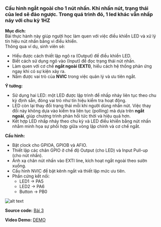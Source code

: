 
### Cấu hình ngắt ngoài cho 1 nút nhấn. Khi nhấn nút, trạng thái của led sẽ đảo ngược. Trong quá trình đó, 1 led khác vẫn nhấp náy với chu kỳ 1HZ  
**Mục đích:**  
Bài thực hành này giúp người học làm quen với việc điều khiển LED và xử lý tín hiệu nút nhấn bằng vi điều khiển.  
Thông qua ví dụ, sinh viên sẽ:  
- Hiểu được cách thiết lập ngõ ra (Output) để điều khiển LED.  
- Biết cách sử dụng ngõ vào (Input) để đọc trạng thái nút nhấn.  
- Làm quen với cơ chế **ngắt ngoài (EXTI)**, hiểu cách hệ thống phản ứng ngay khi có sự kiện xảy ra.  
- Nắm được vai trò của **NVIC** trong việc quản lý và ưu tiên ngắt.  

**Ý tưởng:**  
- Sử dụng hai LED: một LED được lập trình để nhấp nháy liên tục theo chu kỳ định sẵn, đóng vai trò như tín hiệu kiểm tra hoạt động.  
- LED còn lại thay đổi trạng thái mỗi khi người dùng nhấn nút. Việc thay đổi này không dựa vào kiểm tra liên tục (polling) mà dựa trên **ngắt ngoài**, giúp chương trình phản hồi tức thời và hiệu quả hơn.  
- Kết hợp LED nhấp nháy theo chu kỳ và LED điều khiển bằng nút nhấn nhằm minh họa sự phối hợp giữa vòng lặp chính và cơ chế ngắt.  

**Cấu hình:**  
- Bật clock cho GPIOA, GPIOB và AFIO.  
- Thiết lập các chân GPIO ở chế độ Output (cho LED) và Input Pull-up (cho nút nhấn).  
- Ánh xạ chân nút nhấn vào EXTI line, kích hoạt ngắt ngoài theo sườn xuống.  
- Cấu hình NVIC để bật kênh ngắt và thiết lập mức ưu tiên.  
- Phần cứng kết nối:  
  - LED1 → PA5  
  - LED2 → PA6  
  - Button → PB0  
 

![alt text](bai3/img.jpg)  

**Source code:** [Bài 3](main.c)  

**Video Demo:** [DEMO](https://drive.google.com/drive/u/0/folders/18WuSejkMz8G0gB_w4a7SlnFkfVLqn4w3)



